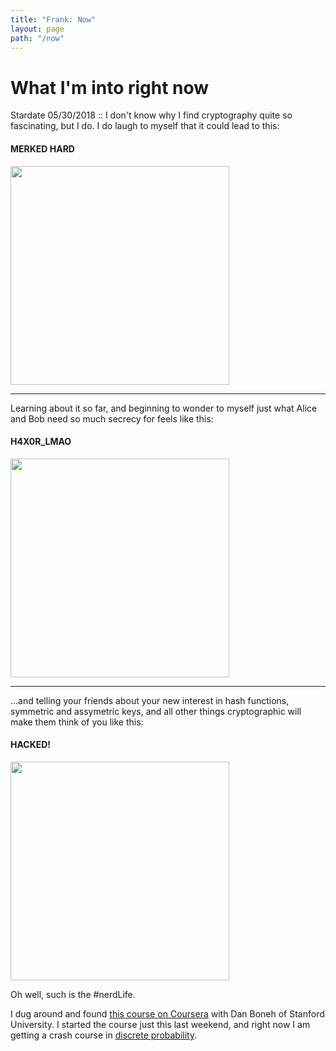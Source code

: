 ```yaml
---
title: "Frank: Now"
layout: page
path: "/now"
---
```


# What I'm into right now

Stardate 05/30/2018 :: I don't know why I find cryptography quite so fascinating, but I do. I do laugh to myself that it could lead to this:

#### MERKED HARD

<img src="https://media.giphy.com/media/yK3PyRmUj0T3W/giphy.gif" width="350" />

<hr>

Learning about it so far, and beginning to wonder to myself just what Alice and Bob need so much secrecy for feels like this:

#### H4X0R_LMAO

<img src="https://media.giphy.com/media/YQitE4YNQNahy/giphy.gif" width="350" />

<hr>

...and telling your friends about your new interest in hash functions, symmetric and assymetric keys, and all other things cryptographic will make them think of you like this: 

#### HACKED!

<img src="https://media.giphy.com/media/eCqFYAVjjDksg/giphy.gif" width="350" />

Oh well, such is the #nerdLife.

I dug around and found [this course on Coursera][coursera] with Dan Boneh of Stanford University. I started the course just this last weekend, and right now I am getting a crash course in [discrete probability].

[discrete probability]: (https://en.wikipedia.org/wiki/Probability_distribution)
[coursera]:(https://www.coursera.org/learn/crypto/lecture/ubmLN/what-is-cryptography)
